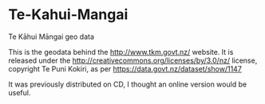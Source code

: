 Te-Kahui-Mangai
===============

Te Kāhui Māngai geo data

This is the geodata behind the http://www.tkm.govt.nz/ website. It is
released under the  http://creativecommons.org/licenses/by/3.0/nz/ 
license, copyright Te Puni Kokiri, as per https://data.govt.nz/dataset/show/1147

It was previously distributed on CD, I thought an online version 
would be useful.
